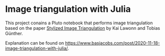 # Image triangulation with Julia

This project conains a Pluto notebook that performs image triangulation based on the paper [Stylized Image Triangulation](https://onlinelibrary.wiley.com/doi/abs/10.1111/cgf.13526) by Kai Lawonn and Tobias Günther.  

Explanation can be found on https://www.basjacobs.com/post/2020-11-18-image-triangulation-with-julia/.
